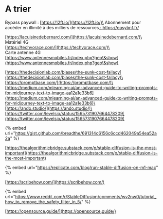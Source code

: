 # A trier



Bypass paywall : [https://12ft.io/](https://12ft.io/)\
Abonnement pour accéder en illimité à des milliers de ressources[ :  https://easybnf.fr/ ](https://easybnf.fr/)

[https://lacuisinedebernard.com/](https://lacuisinedebernard.com/)\
\
Matériel 4G\
[https://techvorace.com/](https://techvorace.com/)\
\
Carte antenne 4G\
[https://www.antennesmobiles.fr/index.php?geo\&show](https://www.antennesmobiles.fr/index.php?geo\&show)

[https://thedecisionlab.com/biases/the-sunk-cost-fallacy](https://thedecisionlab.com/biases/the-sunk-cost-fallacy)\
\
[https://promptbase.com/](https://promptbase.com/)\
\
[https://medium.com/mlearning-ai/an-advanced-guide-to-writing-prompts-for-midjourney-text-to-image-aa12a1e33b6](https://medium.com/mlearning-ai/an-advanced-guide-to-writing-prompts-for-midjourney-text-to-image-aa12a1e33b6)\
\
[https://ando.studio/](https://ando.studio/)\
\
[https://twitter.com/levelsio/status/1565731907664478209](https://twitter.com/levelsio/status/1565731907664478209)

{% embed url="https://gist.github.com/breadthe/691314c6156c6ccd462049a54ea52a2a" %}

[https://thealgorithmicbridge.substack.com/p/stable-diffusion-is-the-most-important](https://thealgorithmicbridge.substack.com/p/stable-diffusion-is-the-most-important)

{% embed url="https://replicate.com/blog/run-stable-diffusion-on-m1-mac" %}

[https://scribehow.com/](https://scribehow.com/)

{% embed url="https://www.reddit.com/r/StableDiffusion/comments/wv2nw0/tutorial_how_to_remove_the_safety_filter_in_5/" %}

[https://opensource.guide/](https://opensource.guide/)
